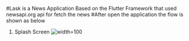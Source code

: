#Lask is a News Application
Based on the Flutter Framework that used newsapi.org api for fetch the news
#After open the application the flow is shown as below
1. Splash Screen
   ![width=100](https://github.com/mananKoyawala/flutter_lask/assets/92900568/3f05ed8c-6dca-4837-94fd-1731f9bfb19a)
